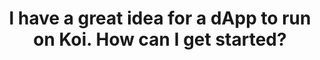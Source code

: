 ---
title: I have a great idea for a dApp to run on Koi. How can I get started?
describe: Koi has a Web Fund that gives out KOI grants to help interesting projects get moving. Apply for a grant <a href="https://docs.google.com/forms/d/e/1FAIpQLSeC9Qyc4lQrKSW6_92knIE_Ko7Kd_z5g1thT0FFD0qsD7HwVw/viewform"  target="_blank">here.</a>
layout: front
type: partner
parent: ten
child: 10
icon: icon10
---